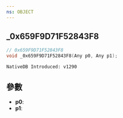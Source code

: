 ```yaml
---
ns: OBJECT
---
```

## _0x659F9D71F52843F8

```c
// 0x659F9D71F52843F8
void _0x659F9D71F52843F8(Any p0, Any p1);
```

```
NativeDB Introduced: v1290
```

## 參數
* **p0**:
* **p1**:
